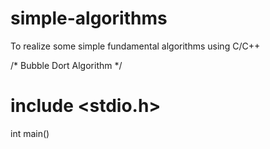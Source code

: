 # simple-algorithms
To realize some simple fundamental algorithms using C/C++

/*  Bubble Dort Algorithm */
# include <stdio.h>
int main()
